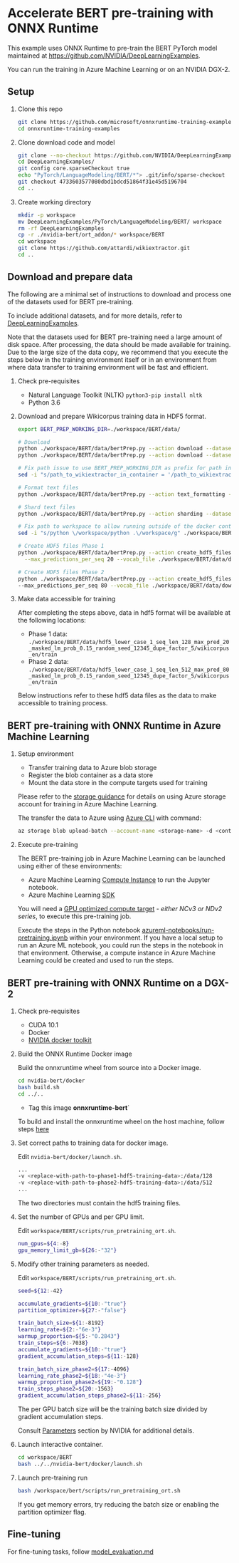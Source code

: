 # Accelerate BERT pre-training with ONNX Runtime

This example uses ONNX Runtime to pre-train the BERT PyTorch model maintained at https://github.com/NVIDIA/DeepLearningExamples.

You can run the training in Azure Machine Learning or on an NVIDIA DGX-2.

## Setup

1. Clone this repo

    ```bash
    git clone https://github.com/microsoft/onnxruntime-training-examples.git
    cd onnxruntime-training-examples
    ```

2. Clone download code and model

    ```bash
    git clone --no-checkout https://github.com/NVIDIA/DeepLearningExamples.git
    cd DeepLearningExamples/
    git config core.sparseCheckout true
    echo "PyTorch/LanguageModeling/BERT/*"> .git/info/sparse-checkout
    git checkout 4733603577080dbd1bdcd51864f31e45d5196704
    cd ..
    ```

3. Create working directory

    ```bash
    mkdir -p workspace
    mv DeepLearningExamples/PyTorch/LanguageModeling/BERT/ workspace
    rm -rf DeepLearningExamples
    cp -r ./nvidia-bert/ort_addon/* workspace/BERT
    cd workspace
    git clone https://github.com/attardi/wikiextractor.git
    cd ..
    ```

## Download and prepare data

The following are a minimal set of instructions to download and process one of the datasets used for BERT pre-training.

To include additional datasets, and for more details, refer to [DeepLearningExamples](https://github.com/NVIDIA/DeepLearningExamples/tree/master/PyTorch/LanguageModeling/BERT#getting-the-data).

Note that the datasets used for BERT pre-training need a large amount of disk space. After processing, the data should be made available for training. Due to the large size of the data copy, we recommend that you execute the steps below in the training environment itself or in an environment from where data transfer to training environment will be fast and efficient.

1. Check pre-requisites

    * Natural Language Toolkit (NLTK) `python3-pip install nltk`
    * Python 3.6

2. Download and prepare Wikicorpus training data in HDF5 format.

    ```bash
    export BERT_PREP_WORKING_DIR=./workspace/BERT/data/

    # Download
    python ./workspace/BERT/data/bertPrep.py --action download --dataset wikicorpus_en
    python ./workspace/BERT/data/bertPrep.py --action download --dataset google_pretrained_weights

    # Fix path issue to use BERT_PREP_WORKING_DIR as prefix for path instead of hard-coded prefix
    sed -i "s/path_to_wikiextractor_in_container = '/path_to_wikiextractor_in_container = './g" ./workspace/BERT/data/bertPrep.py

    # Format text files
    python ./workspace/BERT/data/bertPrep.py --action text_formatting --dataset wikicorpus_en

    # Shard text files
    python ./workspace/BERT/data/bertPrep.py --action sharding --dataset wikicorpus_en

    # Fix path to workspace to allow running outside of the docker container
    sed -i "s/python \/workspace/python .\/workspace/g" ./workspace/BERT/data/bertPrep.py

    # Create HDF5 files Phase 1
    python ./workspace/BERT/data/bertPrep.py --action create_hdf5_files --dataset wikicorpus_en --max_seq_length 128 \
      --max_predictions_per_seq 20 --vocab_file ./workspace/BERT/data/download/google_pretrained_weights/uncased_L-24_H-1024_A-16/vocab.txt --do_lower_case 1

    # Create HDF5 files Phase 2
    python ./workspace/BERT/data/bertPrep.py --action create_hdf5_files --dataset wikicorpus_en --max_seq_length 512 \
    --max_predictions_per_seq 80 --vocab_file ./workspace/BERT/data/download/google_pretrained_weights/uncased_L-24_H-1024_A-16/vocab.txt --do_lower_case 1
    ```

3. Make data accessible for training

    After completing the steps above, data in hdf5 format will be available at the following locations: 

    * Phase 1 data: `./workspace/BERT/data/hdf5_lower_case_1_seq_len_128_max_pred_20_masked_lm_prob_0.15_random_seed_12345_dupe_factor_5/wikicorpus_en/train`
    * Phase 2 data: `./workspace/BERT/data/hdf5_lower_case_1_seq_len_512_max_pred_80_masked_lm_prob_0.15_random_seed_12345_dupe_factor_5/wikicorpus_en/train`

    Below instructions refer to these hdf5 data files as the data to make accessible to training process.

## BERT pre-training with ONNX Runtime in Azure Machine Learning

1. Setup environment

    * Transfer training data to Azure blob storage
    * Register the blob container as a data store
    * Mount the data store in the compute targets used for training

    Please refer to the [storage guidance](https://docs.microsoft.com/en-us/azure/machine-learning/how-to-access-data#storage-guidance) for details on using Azure storage account for training in Azure Machine Learning. 

    The transfer the data to Azure using [Azure CLI](https://docs.microsoft.com/en-us/cli/azure/install-azure-cli?view=azure-cli-latest) with command:
    ```bash
    az storage blob upload-batch --account-name <storage-name> -d <container-name> -s ./workspace/BERT/data
    ```

2. Execute pre-training

    The BERT pre-training job in Azure Machine Learning can be launched using either of these environments:

    * Azure Machine Learning [Compute Instance](https://docs.microsoft.com/en-us/azure/machine-learning/concept-compute-instance) to run the Jupyter notebook.
    * Azure Machine Learning [SDK](https://docs.microsoft.com/en-us/python/api/overview/azure/ml/?view=azure-ml-py)

    You will need a [GPU optimized compute target](https://docs.microsoft.com/en-us/azure/machine-learning/how-to-set-up-training-targets#amlcompute) - _either NCv3 or NDv2 series_, to execute this pre-training job.

    Execute the steps in the Python notebook [azureml-notebooks/run-pretraining.ipynb](azureml-notebooks/run-pretraining.ipynb) within your environment. If you have a local setup to run an Azure ML notebook, you could run the steps in the notebook in that environment. Otherwise, a compute instance in Azure Machine Learning could be created and used to run the steps.

## BERT pre-training with ONNX Runtime on a DGX-2

1. Check pre-requisites

    * CUDA 10.1
    * Docker
    * [NVIDIA docker toolkit](https://github.com/NVIDIA/nvidia-docker)

2. Build the ONNX Runtime Docker image

    Build the onnxruntime wheel from source into a Docker image.
    ```bash
    cd nvidia-bert/docker
    bash build.sh
    cd ../..
    ```    
    - Tag this image __onnxruntime-bert__`
    
    To build and install the onnxruntime wheel on the host machine, follow steps [here](https://github.com/microsoft/onnxruntime/blob/master/BUILD.md#Training)

3. Set correct paths to training data for docker image.

   Edit `nvidia-bert/docker/launch.sh`.

   ```bash
   ...
   -v <replace-with-path-to-phase1-hdf5-training-data>:/data/128
   -v <replace-with-path-to-phase2-hdf5-training-data>:/data/512
   ...
   ```

   The two directories must contain the hdf5 training files.

4. Set the number of GPUs and per GPU limit.

    Edit `workspace/BERT/scripts/run_pretraining_ort.sh`.

    ```bash
    num_gpus=${4:-8}
    gpu_memory_limit_gb=${26:-"32"}
    ```

5. Modify other training parameters as needed.

    Edit `workspace/BERT/scripts/run_pretraining_ort.sh`.

    ```bash
    seed=${12:-42}

    accumulate_gradients=${10:-"true"}
    partition_optimizer=${27:-"false"}

    train_batch_size=${1:-8192}
    learning_rate=${2:-"6e-3"}
    warmup_proportion=${5:-"0.2843"}
    train_steps=${6:-7038}
    accumulate_gradients=${10:-"true"}
    gradient_accumulation_steps=${11:-128}

    train_batch_size_phase2=${17:-4096}
    learning_rate_phase2=${18:-"4e-3"}
    warmup_proportion_phase2=${19:-"0.128"}
    train_steps_phase2=${20:-1563}
    gradient_accumulation_steps_phase2=${11:-256}
    ```

    The per GPU batch size will be the training batch size divided by gradient accumulation steps.

    Consult [Parameters](https://github.com/NVIDIA/DeepLearningExamples/tree/master/PyTorch/LanguageModeling/BERT#parameters) section by NVIDIA for additional details.

6. Launch interactive container.

    ```bash
    cd workspace/BERT
    bash ../../nvidia-bert/docker/launch.sh
    ```

7. Launch pre-training run

    ```bash
    bash /workspace/bert/scripts/run_pretraining_ort.sh
    ```

    If you get memory errors, try reducing the batch size or enabling the partition optimizer flag.

## Fine-tuning

For fine-tuning tasks, follow [model_evaluation.md](model_evaluation.md)
